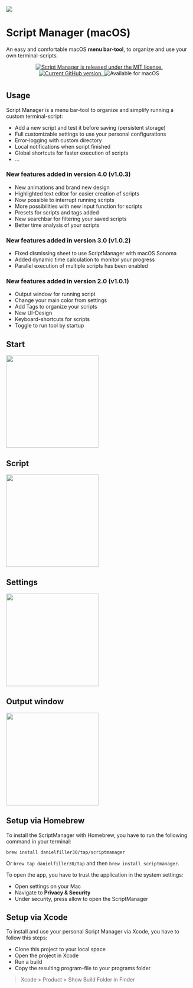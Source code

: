 

<image style="display: inline-block;" src="Media/AppIcons/logo_64.png" />

# Script Manager (macOS)

An easy and comfortable macOS **menu bar-tool**, to organize and use your own terminal-scripts.

<p align="center">
  <a href="https://github.com/DanielFiller30/ScriptManager/blob/main/LICENSE.md">
    <img src="https://img.shields.io/badge/license-MIT-blue.svg" alt="Script Manager is released under the MIT license." />
  </a>
  <a href="https://github.com/DanielFiller30/ScriptManager">
    <img src="https://badge.fury.io/gh/DanielFiller30%2FScriptManager.svg" alt="Current GitHub version." />    
  </a>
  <img src="https://shields.io/badge/MacOS--9cf?logo=Apple&style=social" alt="Available for macOS" />
</p>

#

## Usage

Script Manager is a menu bar-tool to organize and simplify running a custom terminal-script:
- Add a new script and test it before saving (persistent storage)
- Full customizable settings to use your personal configurations
- Error-logging with custom directory
- Local notifications when script finished
- Global shortcuts for faster execution of scripts
- ...

### New features added in version 4.0 (v1.0.3)
- New animations and brand new design
- Highlighted text editor for easier creation of scripts
- Now possible to interrupt running scripts
- More possibilities with new input function for scripts
- Presets for scripts and tags added
- New searchbar for filtering your saved scripts
- Better time analysis of your scripts

### New features added in version 3.0 (v1.0.2)
- Fixed dismissing sheet to use ScriptManager with macOS Sonoma
- Added dynamic time calculation to monitor your progress
- Parallel execution of multiple scripts has been enabled

### New features added in version 2.0 (v1.0.1)
- Output window for running script
- Change your main color from settings
- Add Tags to organize your scripts
- New UI-Design
- Keyboard-shortcuts for scripts
- Toggle to run tool by startup

<script type="text/javascript" src="https://cdnjs.buymeacoffee.com/1.0.0/button.prod.min.js" data-name="bmc-button" data-slug="DanielFiller" data-color="#FFDD00" data-emoji=""  data-font="Cookie" data-text="Buy me a coffee" data-outline-color="#000000" data-font-color="#000000" data-coffee-color="#ffffff" ></script>

## Start
<image src="Media/Screenshots/v4/start_v4.png" width="250">

## Script
<image src="Media/Screenshots/v4/script_v4.png" width="250">

## Settings
<image src="Media/Screenshots/v4/settings_v4.png" width="250">

## Output window
<image src="Media/Screenshots/v4/output_v4.png" width="250">

## Setup via Homebrew
To install the ScriptManager with Homebrew, you have to run the following command in your terminal:

`brew install danielfiller30/tap/scriptmanager`

Or `brew tap danielfiller30/tap` and then `brew install scriptmanager`.

To open the app, you have to trust the application in the system settings:
- Open settings on your Mac
- Navigate to **Privacy & Security**
- Under security, press allow to open the ScriptManager

## Setup via Xcode
To install and use your personal Script Manager via Xcode, you have to follow this steps:
- Clone this project to your local space
- Open the project in Xcode
- Run a build
- Copy the resulting program-file to your programs folder
> Xcode > Product > Show Build Folder in Finder

